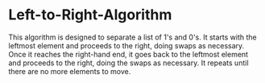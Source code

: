# Left-to-Right-Algorithm
This algorithm is designed to separate a list of 1's and 0's.
It starts with the leftmost element and proceeds to the right, doing swaps as necessary.
Once it reaches the right-hand end, it goes back to the leftmost element and proceeds to the right, doing the swaps as necessary. 
It repeats until there are no more elements to move.
